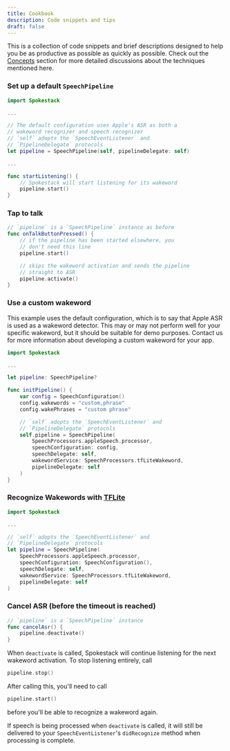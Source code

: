 ```yaml
---
title: Cookbook
description: Code snippets and tips
draft: false
---
```


This is a collection of code snippets and brief descriptions designed to help you be as productive as possible as quickly as possible. Check out the [Concepts](/docs/concepts/speech-pipeline) section for more detailed discussions about the techniques mentioned here.

### Set up a default `SpeechPipeline`

```swift
import Spokestack

...

// The default configuration uses Apple's ASR as both a
// wakeword recognizer and speech recognizer
// `self` adopts the `SpeechEventListener` and
// `PipelineDelegate` protocols
let pipeline = SpeechPipeline(self, pipelineDelegate: self)

...

func startListening() {
    // Spokestack will start listening for its wakeword
    pipeline.start()
}
```

### Tap to talk

```swift
// `pipeline` is a `SpeechPipeline` instance as before
func onTalkButtonPressed() {
    // if the pipeline has been started elsewhere, you
    // don't need this line
    pipeline.start()

    // skips the wakeword activation and sends the pipeline
    // straight to ASR
    pipeline.activate()
}
```

### Use a custom wakeword

This example uses the default configuration, which is to say that Apple ASR is used as a wakeword detector. This may or may not perform well for your specific wakeword, but it should be suitable for demo purposes. Contact us for more information about developing a custom wakeword for your app.

```swift
import Spokestack

...

let pipeline: SpeechPipeline?

func initPipeline() {
    var config = SpeechConfiguration()
    config.wakewords = "custom,phrase"
    config.wakePhrases = "custom phrase"

    // `self` adopts the `SpeechEventListener` and
    // `PipelineDelegate` protocols
    self.pipeline = SpeechPipeline(
        SpeechProcessors.appleSpeech.processor,
        speechConfiguration: config,
        speechDelegate: self,
        wakewordService: SpeechProcessors.tfLiteWakeword,
        pipelineDelegate: self
    )
}
```

### Recognize Wakewords with [TFLite](https://www.tensorflow.org/lite)

```swift
import Spokestack

...

// `self` adopts the `SpeechEventListener` and
// `PipelineDelegate` protocols
let pipeline = SpeechPipeline(
    SpeechProcessors.appleSpeech.processor,
    speechConfiguration: SpeechConfiguration(),
    speechDelegate: self,
    wakewordService: SpeechProcessors.tfLiteWakeword,
    pipelineDelegate: self
)
```

### Cancel ASR (before the timeout is reached)

```swift
// `pipeline` is a `SpeechPipeline` instance
func cancelAsr() {
    pipeline.deactivate()
}
```

When `deactivate` is called, Spokestack will continue listening for the next wakeword activation. To stop listening entirely, call

```swift
pipeline.stop()
```

After calling this, you'll need to call

```swift
pipeline.start()
```

before you'll be able to recognize a wakeword again.

If speech is being processed when `deactivate` is called, it will still be delivered to your `SpeechEventListener`'s `didRecognize` method when processing is complete.
